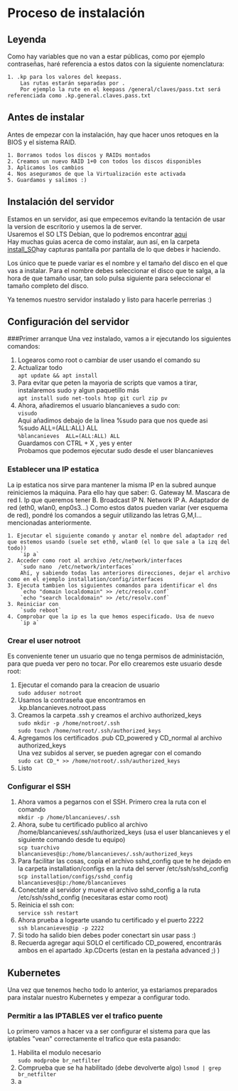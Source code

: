 # Proceso de instalación

## Leyenda
Como hay variables que no van a estar públicas, como por ejemplo contraseñas, haré referencia a estos datos con la siguiente nomenclatura:

    1. .kp para los valores del keepass.
        Las rutas estarán separadas por .
        Por ejemplo la rute en el keepass /general/claves/pass.txt será referenciada como .kp.general.claves.pass.txt
    


## Antes de instalar

Antes de empezar con la instalación, hay que hacer unos retoques en la BIOS y el sistema RAID.  

    1. Borramos todos los discos y RAIDs montados
    2. Creamos un nuevo RAID 1+0 con todos los discos disponibles
    3. Aplicamos los cambios
    4. Nos aseguramos de que la Virtualización este activada
    5. Guardamos y salimos :)

## Instalación del servidor

Estamos en un servidor, asi que empecemos evitando la tentación de usar la version de escritorio y usemos la de server.  
Usaremos el SO LTS Debian, que lo podremos encontrar [aqui](https://cdimage.debian.org/debian-cd/current/amd64/iso-cd/debian-10.5.0-amd64-netinst.iso)  
Hay muchas guias acerca de como instalar, aun así, en la carpeta [install_SO](install_SO)hay capturas pantalla por pantalla de lo que debes ir haciendo. 

Los único que te puede variar es el nombre y el tamaño del disco en el que vas a instalar. Para el nombre debes seleccionar el disco que te salga, a la hora de que tamaño usar, tan solo pulsa siguiente para seleccionar el tamaño completo del disco.

Ya tenemos nuestro servidor instalado y listo para hacerle perrerias :)

## Configuración del servidor

###Primer arranque
Una vez instalado, vamos a ir ejecutando los siguientes comandos:

1. Logearos como root o cambiar de user usando el comando su
2. Actualizar todo  
    `apt update && apt install`
3. Para evitar que peten la mayoria de scripts que vamos a tirar, instalaremos sudo y algun paquetillo más  
    `apt install sudo net-tools htop git curl zip pv`
4. Ahora, añadiremos el usuario blancanieves a sudo con:  
    `visudo`  
    Aqui añadimos debajo de la linea %sudo para que nos quede asi  
    %sudo ALL=(ALL:ALL) ALL  
    `%blancanieves  ALL=(ALL:ALL) ALL`  
    Guardamos con CTRL + X , yes y enter  
    Probamos que podemos ejecutar sudo desde el user blancanieves

### Establecer una IP estatica

La ip estatica nos sirve para mantener la misma IP en la subred aunque reiniciemos la máquina. Para ello hay que saber:
    G. Gateway
    M. Mascara de red
    I. Ip que queremos tener
    B. Broadcast IP
    N. Network IP
    A. Adaptador de red (eth0, wlan0, enp0s3...)
Como estos datos pueden variar (ver esquema de red), pondré los comandos a seguir utilizando las letras G,M,I... mencionadas anteriormente.

    1. Ejecutar el siguiente comando y anotar el nombre del adaptador red que estemos usando (suele set eth0, wlan0 (el lo que sale a la izq del todo))  
        `ip a`
    2. Acceder como root al archivo /etc/network/interfaces  
        `sudo nano  /etc/network/interfaces`
        Ahí, y sabiendo todas las anteriores direcciones, dejar el archivo como en el ejemplo installation/config/interfaces  
    3. Ejecuta tambien los siguientes comandos para identificar el dns
        `echo "domain localdomain" >> /etc/resolv.conf`
        `echo "search localdomain" >> /etc/resolv.conf`
    3. Reiniciar con  
        `sudo reboot`
    4. Comprobar que la ip es la que hemos especificado. Usa de nuevo 
        `ip a`

### Crear el user notroot

Es conveniente tener un usuario que no tenga permisos de administación, para que pueda ver pero no tocar. Por ello crearemos este usuario desde root:

1. Ejecutar el comando para la creacion de usuario  
    `sudo adduser notroot`
2. Usamos la contraseña que encontramos en .kp.blancanieves.notroot.pass
3. Creamos la carpeta .ssh y creamos el archivo authorized_keys  
    `sudo mkdir -p /home/notroot/.ssh`  
    `sudo touch /home/notroot/.ssh/authorized_keys`
4. Agregamos los certificados .pub CD_powered y CD_normal al archivo authorized_keys  
    Una vez subidos al server, se pueden agregar con el comando  
    `sudo cat CD_* >> /home/notroot/.ssh/authorized_keys`
5. Listo

### Configurar el SSH

1. Ahora vamos a pegarnos con el SSH. Primero crea la ruta con el comando  
    `mkdir -p /home/blancanieves/.ssh`
2. Ahora, sube tu certificado publico al archivo /home/blancanieves/.ssh/authorized_keys (usa el user blancanieves y el siguiente comando desde tu equipo)  
    `scp tuarchivo blancanieves@ip:/home/blancanieves/.ssh/authorized_keys` 
3. Para facilitar las cosas, copia el archivo sshd_config que te he dejado en la carpeta installation/configs en la ruta del server /etc/ssh/sshd_config  
    `scp installation/configs/sshd_config blancanieves@ip:/home/blancanieves`
4. Conectate al servidor y mueve el archivo sshd_config a la ruta /etc/ssh/sshd_config (necesitaras estar como root)
5. Reinicia el ssh con:  
    `service ssh restart`
6. Ahora prueba a logearte usando tu certificado y el puerto 2222  
    `ssh blancanieves@ip -p 2222`
7. Si todo ha salido bien debes poder conectart sin usar pass :)
8. Recuerda agregar aqui SOLO el certificado CD_powered, encontrarás ambos en el apartado .kp.CDcerts (estan en la pestaña advanced ;) )


## Kubernetes

Una vez que tenemos hecho todo lo anterior, ya estariamos preparados para instalar nuestro Kubernetes y empezar a configurar todo. 

### Permitir a las IPTABLES ver el trafico puente

Lo primero vamos a hacer va a ser configurar el sistema para que las iptables "vean" correctamente el trafico que esta pasando:

1. Habilita el modulo necesario  
    `sudo modprobe br_netfilter`
2. Comprueba que se ha habilitado (debe devolverte algo)
    `lsmod | grep br_netfilter`
3. a












